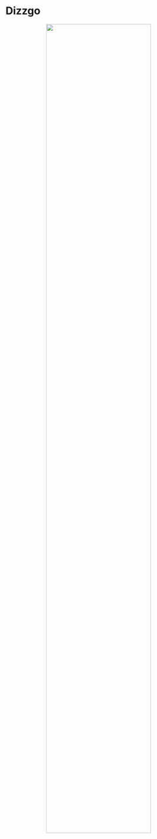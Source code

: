 # Dizzgo
<p align="center">
<a><img src="[https://i.imgur.com/ma1kNJS.jpg](https://imgur.com/a/K45BPjZ)" style="height: 75%; width:75%;"/></center></a></p>
